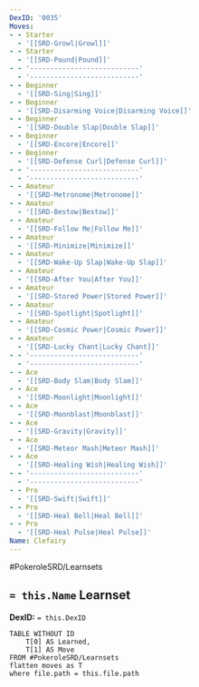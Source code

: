 ```yaml
---
DexID: '0035'
Moves:
- - Starter
  - '[[SRD-Growl|Growl]]'
- - Starter
  - '[[SRD-Pound|Pound]]'
- - '---------------------------'
  - '---------------------------'
- - Beginner
  - '[[SRD-Sing|Sing]]'
- - Beginner
  - '[[SRD-Disarming Voice|Disarming Voice]]'
- - Beginner
  - '[[SRD-Double Slap|Double Slap]]'
- - Beginner
  - '[[SRD-Encore|Encore]]'
- - Beginner
  - '[[SRD-Defense Curl|Defense Curl]]'
- - '---------------------------'
  - '---------------------------'
- - Amateur
  - '[[SRD-Metronome|Metronome]]'
- - Amateur
  - '[[SRD-Bestow|Bestow]]'
- - Amateur
  - '[[SRD-Follow Me|Follow Me]]'
- - Amateur
  - '[[SRD-Minimize|Minimize]]'
- - Amateur
  - '[[SRD-Wake-Up Slap|Wake-Up Slap]]'
- - Amateur
  - '[[SRD-After You|After You]]'
- - Amateur
  - '[[SRD-Stored Power|Stored Power]]'
- - Amateur
  - '[[SRD-Spotlight|Spotlight]]'
- - Amateur
  - '[[SRD-Cosmic Power|Cosmic Power]]'
- - Amateur
  - '[[SRD-Lucky Chant|Lucky Chant]]'
- - '---------------------------'
  - '---------------------------'
- - Ace
  - '[[SRD-Body Slam|Body Slam]]'
- - Ace
  - '[[SRD-Moonlight|Moonlight]]'
- - Ace
  - '[[SRD-Moonblast|Moonblast]]'
- - Ace
  - '[[SRD-Gravity|Gravity]]'
- - Ace
  - '[[SRD-Meteor Mash|Meteor Mash]]'
- - Ace
  - '[[SRD-Healing Wish|Healing Wish]]'
- - '---------------------------'
  - '---------------------------'
- - Pro
  - '[[SRD-Swift|Swift]]'
- - Pro
  - '[[SRD-Heal Bell|Heal Bell]]'
- - Pro
  - '[[SRD-Heal Pulse|Heal Pulse]]'
Name: Clefairy
---
```


#PokeroleSRD/Learnsets

## `= this.Name` Learnset

**DexID:** `= this.DexID`

```dataview
TABLE WITHOUT ID
    T[0] AS Learned,
    T[1] AS Move
FROM #PokeroleSRD/Learnsets
flatten moves as T
where file.path = this.file.path
```
